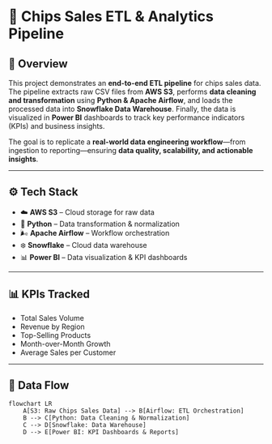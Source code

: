 # 🥔 Chips Sales ETL & Analytics Pipeline  

## 📌 Overview  
This project demonstrates an **end-to-end ETL pipeline** for chips sales data. The pipeline extracts raw CSV files from **AWS S3**, performs **data cleaning and transformation** using **Python & Apache Airflow**, and loads the processed data into **Snowflake Data Warehouse**. Finally, the data is visualized in **Power BI** dashboards to track key performance indicators (KPIs) and business insights.  

The goal is to replicate a **real-world data engineering workflow**—from ingestion to reporting—ensuring **data quality, scalability, and actionable insights**.  

---

## ⚙️ Tech Stack  
- ☁️ **AWS S3** – Cloud storage for raw data  
- 🐍 **Python** – Data transformation & normalization  
- 🌬️ **Apache Airflow** – Workflow orchestration  
- ❄️ **Snowflake** – Cloud data warehouse  
- 📊 **Power BI** – Data visualization & KPI dashboards  

---

## 📊 KPIs Tracked  
- Total Sales Volume  
- Revenue by Region  
- Top-Selling Products  
- Month-over-Month Growth  
- Average Sales per Customer  

---

## 🔄 Data Flow  
```mermaid
flowchart LR
    A[S3: Raw Chips Sales Data] --> B[Airflow: ETL Orchestration]
    B --> C[Python: Data Cleaning & Normalization]
    C --> D[Snowflake: Data Warehouse]
    D --> E[Power BI: KPI Dashboards & Reports]
